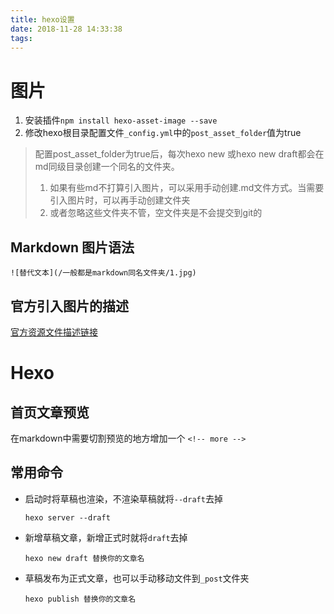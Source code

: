 ```yaml
---
title: hexo设置
date: 2018-11-28 14:33:38
tags:
---
```





# 图片

1. 安装插件`npm install hexo-asset-image --save`
2. 修改hexo根目录配置文件`_config.yml`中的`post_asset_folder`值为true

> 配置post_asset_folder为true后，每次hexo new 或hexo new draft都会在md同级目录创建一个同名的文件夹。 
>
> 1. 如果有些md不打算引入图片，可以采用手动创建.md文件方式。当需要引入图片时，可以再手动创建文件夹
> 2. 或者忽略这些文件夹不管，空文件夹是不会提交到git的

## Markdown 图片语法

`![替代文本](/一般都是markdown同名文件夹/1.jpg)`

## 官方引入图片的描述

[官方资源文件描述链接](https://hexo.io/zh-cn/docs/asset-folders.html)



# Hexo

## 首页文章预览

在markdown中需要切割预览的地方增加一个 `<!-- more -->`



## 常用命令

+ 启动时将草稿也渲染，不渲染草稿就将`--draft`去掉

  ```
  hexo server --draft
  ```

+ 新增草稿文章，新增正式时就将`draft`去掉

  ```
  hexo new draft 替换你的文章名
  ```

+ 草稿发布为正式文章，也可以手动移动文件到`_post`文件夹

  ```
  hexo publish 替换你的文章名
  ```

  